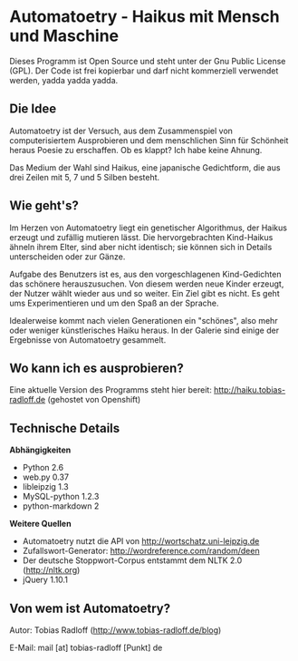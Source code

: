 Automatoetry - Haikus mit Mensch und Maschine
=============================================

Dieses Programm ist Open Source und steht unter der Gnu Public License (GPL). Der Code ist frei kopierbar und darf nicht kommerziell verwendet werden, yadda yadda yadda.

Die Idee
--------

Automatoetry ist der Versuch, aus dem Zusammenspiel von computerisiertem Ausprobieren und dem menschlichen Sinn für Schönheit heraus Poesie zu erschaffen. Ob es klappt? Ich habe keine Ahnung.

Das Medium der Wahl sind Haikus, eine japanische Gedichtform, die aus drei Zeilen mit 5, 7 und 5 Silben besteht.

Wie geht's?
-----------

Im Herzen von Automatoetry liegt ein genetischer Algorithmus, der Haikus erzeugt und zufällig mutieren lässt. Die hervorgebrachten Kind-Haikus ähneln ihrem Elter, sind aber nicht identisch; sie können sich in Details unterscheiden oder zur Gänze.

Aufgabe des Benutzers ist es, aus den vorgeschlagenen Kind-Gedichten das schönere herauszusuchen. Von diesem werden neue Kinder erzeugt, der Nutzer wählt wieder aus und so weiter. Ein Ziel gibt es nicht. Es geht ums Experimentieren und um den Spaß an der Sprache.

Idealerweise kommt nach vielen Generationen ein "schönes", also mehr oder weniger künstlerisches Haiku heraus. In der Galerie sind einige der Ergebnisse von Automatoetry gesammelt.

Wo kann ich es ausprobieren?
----------------------------

Eine aktuelle Version des Programms steht hier bereit: http://haiku.tobias-radloff.de (gehostet von Openshift)

Technische Details
------------------

**Abhängigkeiten**

* Python 2.6
* web.py 0.37
* libleipzig 1.3
* MySQL-python 1.2.3
* python-markdown 2

**Weitere Quellen**

* Automatoetry nutzt die API von http://wortschatz.uni-leipzig.de
* Zufallswort-Generator: http://wordreference.com/random/deen
* Der deutsche Stoppwort-Corpus entstammt dem NLTK 2.0 (http://nltk.org)
* jQuery 1.10.1


Von wem ist Automatoetry?
-------------------------

Autor: Tobias Radloff (http://www.tobias-radloff.de/blog)

E-Mail: mail [at] tobias-radloff [Punkt] de
